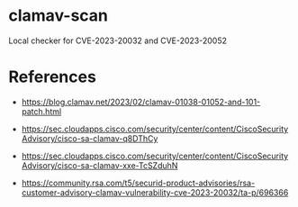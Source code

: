 # clamav-scan

Local checker for CVE-2023-20032 and CVE-2023-20052

# References

* https://blog.clamav.net/2023/02/clamav-01038-01052-and-101-patch.html

* https://sec.cloudapps.cisco.com/security/center/content/CiscoSecurityAdvisory/cisco-sa-clamav-q8DThCy

* https://sec.cloudapps.cisco.com/security/center/content/CiscoSecurityAdvisory/cisco-sa-clamav-xxe-TcSZduhN

* https://community.rsa.com/t5/securid-product-advisories/rsa-customer-advisory-clamav-vulnerability-cve-2023-20032/ta-p/696366

